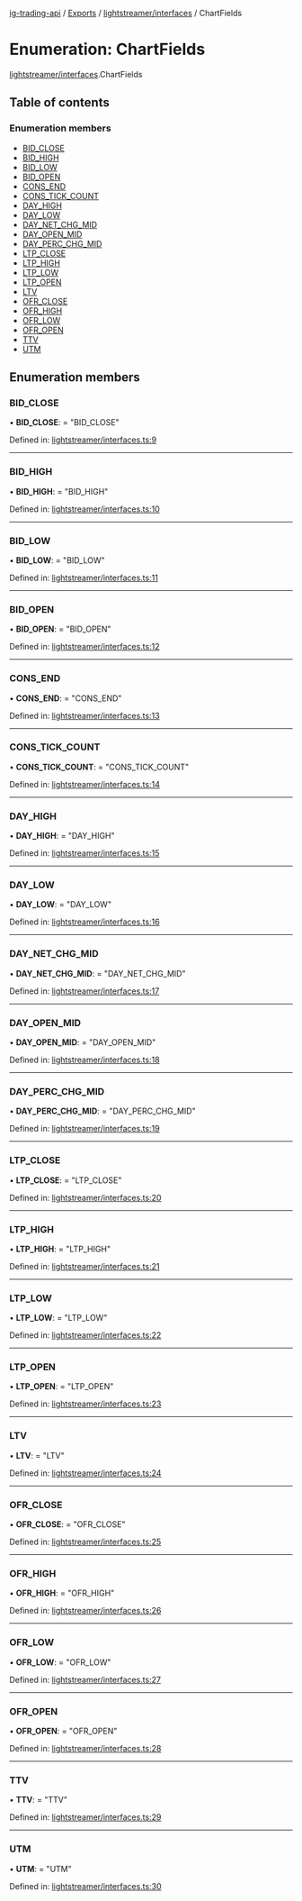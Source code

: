 [ig-trading-api](../README.md) / [Exports](../modules.md) / [lightstreamer/interfaces](../modules/lightstreamer_interfaces.md) / ChartFields

# Enumeration: ChartFields

[lightstreamer/interfaces](../modules/lightstreamer_interfaces.md).ChartFields

## Table of contents

### Enumeration members

- [BID_CLOSE](lightstreamer_interfaces.chartfields.md#bid_close)
- [BID_HIGH](lightstreamer_interfaces.chartfields.md#bid_high)
- [BID_LOW](lightstreamer_interfaces.chartfields.md#bid_low)
- [BID_OPEN](lightstreamer_interfaces.chartfields.md#bid_open)
- [CONS_END](lightstreamer_interfaces.chartfields.md#cons_end)
- [CONS_TICK_COUNT](lightstreamer_interfaces.chartfields.md#cons_tick_count)
- [DAY_HIGH](lightstreamer_interfaces.chartfields.md#day_high)
- [DAY_LOW](lightstreamer_interfaces.chartfields.md#day_low)
- [DAY_NET_CHG_MID](lightstreamer_interfaces.chartfields.md#day_net_chg_mid)
- [DAY_OPEN_MID](lightstreamer_interfaces.chartfields.md#day_open_mid)
- [DAY_PERC_CHG_MID](lightstreamer_interfaces.chartfields.md#day_perc_chg_mid)
- [LTP_CLOSE](lightstreamer_interfaces.chartfields.md#ltp_close)
- [LTP_HIGH](lightstreamer_interfaces.chartfields.md#ltp_high)
- [LTP_LOW](lightstreamer_interfaces.chartfields.md#ltp_low)
- [LTP_OPEN](lightstreamer_interfaces.chartfields.md#ltp_open)
- [LTV](lightstreamer_interfaces.chartfields.md#ltv)
- [OFR_CLOSE](lightstreamer_interfaces.chartfields.md#ofr_close)
- [OFR_HIGH](lightstreamer_interfaces.chartfields.md#ofr_high)
- [OFR_LOW](lightstreamer_interfaces.chartfields.md#ofr_low)
- [OFR_OPEN](lightstreamer_interfaces.chartfields.md#ofr_open)
- [TTV](lightstreamer_interfaces.chartfields.md#ttv)
- [UTM](lightstreamer_interfaces.chartfields.md#utm)

## Enumeration members

### BID_CLOSE

• **BID_CLOSE**: = "BID_CLOSE"

Defined in: [lightstreamer/interfaces.ts:9](https://github.com/bennycode/ig-trading-api/blob/192094d/src/lightstreamer/interfaces.ts#L9)

---

### BID_HIGH

• **BID_HIGH**: = "BID_HIGH"

Defined in: [lightstreamer/interfaces.ts:10](https://github.com/bennycode/ig-trading-api/blob/192094d/src/lightstreamer/interfaces.ts#L10)

---

### BID_LOW

• **BID_LOW**: = "BID_LOW"

Defined in: [lightstreamer/interfaces.ts:11](https://github.com/bennycode/ig-trading-api/blob/192094d/src/lightstreamer/interfaces.ts#L11)

---

### BID_OPEN

• **BID_OPEN**: = "BID_OPEN"

Defined in: [lightstreamer/interfaces.ts:12](https://github.com/bennycode/ig-trading-api/blob/192094d/src/lightstreamer/interfaces.ts#L12)

---

### CONS_END

• **CONS_END**: = "CONS_END"

Defined in: [lightstreamer/interfaces.ts:13](https://github.com/bennycode/ig-trading-api/blob/192094d/src/lightstreamer/interfaces.ts#L13)

---

### CONS_TICK_COUNT

• **CONS_TICK_COUNT**: = "CONS_TICK_COUNT"

Defined in: [lightstreamer/interfaces.ts:14](https://github.com/bennycode/ig-trading-api/blob/192094d/src/lightstreamer/interfaces.ts#L14)

---

### DAY_HIGH

• **DAY_HIGH**: = "DAY_HIGH"

Defined in: [lightstreamer/interfaces.ts:15](https://github.com/bennycode/ig-trading-api/blob/192094d/src/lightstreamer/interfaces.ts#L15)

---

### DAY_LOW

• **DAY_LOW**: = "DAY_LOW"

Defined in: [lightstreamer/interfaces.ts:16](https://github.com/bennycode/ig-trading-api/blob/192094d/src/lightstreamer/interfaces.ts#L16)

---

### DAY_NET_CHG_MID

• **DAY_NET_CHG_MID**: = "DAY_NET_CHG_MID"

Defined in: [lightstreamer/interfaces.ts:17](https://github.com/bennycode/ig-trading-api/blob/192094d/src/lightstreamer/interfaces.ts#L17)

---

### DAY_OPEN_MID

• **DAY_OPEN_MID**: = "DAY_OPEN_MID"

Defined in: [lightstreamer/interfaces.ts:18](https://github.com/bennycode/ig-trading-api/blob/192094d/src/lightstreamer/interfaces.ts#L18)

---

### DAY_PERC_CHG_MID

• **DAY_PERC_CHG_MID**: = "DAY_PERC_CHG_MID"

Defined in: [lightstreamer/interfaces.ts:19](https://github.com/bennycode/ig-trading-api/blob/192094d/src/lightstreamer/interfaces.ts#L19)

---

### LTP_CLOSE

• **LTP_CLOSE**: = "LTP_CLOSE"

Defined in: [lightstreamer/interfaces.ts:20](https://github.com/bennycode/ig-trading-api/blob/192094d/src/lightstreamer/interfaces.ts#L20)

---

### LTP_HIGH

• **LTP_HIGH**: = "LTP_HIGH"

Defined in: [lightstreamer/interfaces.ts:21](https://github.com/bennycode/ig-trading-api/blob/192094d/src/lightstreamer/interfaces.ts#L21)

---

### LTP_LOW

• **LTP_LOW**: = "LTP_LOW"

Defined in: [lightstreamer/interfaces.ts:22](https://github.com/bennycode/ig-trading-api/blob/192094d/src/lightstreamer/interfaces.ts#L22)

---

### LTP_OPEN

• **LTP_OPEN**: = "LTP_OPEN"

Defined in: [lightstreamer/interfaces.ts:23](https://github.com/bennycode/ig-trading-api/blob/192094d/src/lightstreamer/interfaces.ts#L23)

---

### LTV

• **LTV**: = "LTV"

Defined in: [lightstreamer/interfaces.ts:24](https://github.com/bennycode/ig-trading-api/blob/192094d/src/lightstreamer/interfaces.ts#L24)

---

### OFR_CLOSE

• **OFR_CLOSE**: = "OFR_CLOSE"

Defined in: [lightstreamer/interfaces.ts:25](https://github.com/bennycode/ig-trading-api/blob/192094d/src/lightstreamer/interfaces.ts#L25)

---

### OFR_HIGH

• **OFR_HIGH**: = "OFR_HIGH"

Defined in: [lightstreamer/interfaces.ts:26](https://github.com/bennycode/ig-trading-api/blob/192094d/src/lightstreamer/interfaces.ts#L26)

---

### OFR_LOW

• **OFR_LOW**: = "OFR_LOW"

Defined in: [lightstreamer/interfaces.ts:27](https://github.com/bennycode/ig-trading-api/blob/192094d/src/lightstreamer/interfaces.ts#L27)

---

### OFR_OPEN

• **OFR_OPEN**: = "OFR_OPEN"

Defined in: [lightstreamer/interfaces.ts:28](https://github.com/bennycode/ig-trading-api/blob/192094d/src/lightstreamer/interfaces.ts#L28)

---

### TTV

• **TTV**: = "TTV"

Defined in: [lightstreamer/interfaces.ts:29](https://github.com/bennycode/ig-trading-api/blob/192094d/src/lightstreamer/interfaces.ts#L29)

---

### UTM

• **UTM**: = "UTM"

Defined in: [lightstreamer/interfaces.ts:30](https://github.com/bennycode/ig-trading-api/blob/192094d/src/lightstreamer/interfaces.ts#L30)

